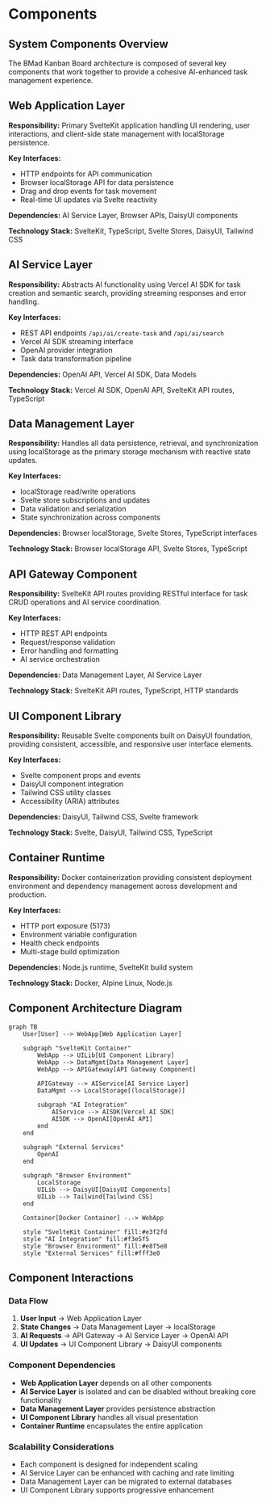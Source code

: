 # Components

## System Components Overview

The BMad Kanban Board architecture is composed of several key components that work together to provide a cohesive AI-enhanced task management experience.

## Web Application Layer

**Responsibility:** Primary SvelteKit application handling UI rendering, user interactions, and client-side state management with localStorage persistence.

**Key Interfaces:**
- HTTP endpoints for API communication
- Browser localStorage API for data persistence
- Drag and drop events for task movement
- Real-time UI updates via Svelte reactivity

**Dependencies:** AI Service Layer, Browser APIs, DaisyUI components

**Technology Stack:** SvelteKit, TypeScript, Svelte Stores, DaisyUI, Tailwind CSS

## AI Service Layer

**Responsibility:** Abstracts AI functionality using Vercel AI SDK for task creation and semantic search, providing streaming responses and error handling.

**Key Interfaces:**
- REST API endpoints `/api/ai/create-task` and `/api/ai/search`
- Vercel AI SDK streaming interface
- OpenAI provider integration
- Task data transformation pipeline

**Dependencies:** OpenAI API, Vercel AI SDK, Data Models

**Technology Stack:** Vercel AI SDK, OpenAI API, SvelteKit API routes, TypeScript

## Data Management Layer

**Responsibility:** Handles all data persistence, retrieval, and synchronization using localStorage as the primary storage mechanism with reactive state updates.

**Key Interfaces:**
- localStorage read/write operations
- Svelte store subscriptions and updates
- Data validation and serialization
- State synchronization across components

**Dependencies:** Browser localStorage, Svelte Stores, TypeScript interfaces

**Technology Stack:** Browser localStorage API, Svelte Stores, TypeScript

## API Gateway Component

**Responsibility:** SvelteKit API routes providing RESTful interface for task CRUD operations and AI service coordination.

**Key Interfaces:**
- HTTP REST API endpoints
- Request/response validation
- Error handling and formatting
- AI service orchestration

**Dependencies:** Data Management Layer, AI Service Layer

**Technology Stack:** SvelteKit API routes, TypeScript, HTTP standards

## UI Component Library

**Responsibility:** Reusable Svelte components built on DaisyUI foundation, providing consistent, accessible, and responsive user interface elements.

**Key Interfaces:**
- Svelte component props and events
- DaisyUI component integration
- Tailwind CSS utility classes
- Accessibility (ARIA) attributes

**Dependencies:** DaisyUI, Tailwind CSS, Svelte framework

**Technology Stack:** Svelte, DaisyUI, Tailwind CSS, TypeScript

## Container Runtime

**Responsibility:** Docker containerization providing consistent deployment environment and dependency management across development and production.

**Key Interfaces:**
- HTTP port exposure (5173)
- Environment variable configuration
- Health check endpoints
- Multi-stage build optimization

**Dependencies:** Node.js runtime, SvelteKit build system

**Technology Stack:** Docker, Alpine Linux, Node.js

## Component Architecture Diagram

```mermaid
graph TB
    User[User] --> WebApp[Web Application Layer]

    subgraph "SvelteKit Container"
        WebApp --> UILib[UI Component Library]
        WebApp --> DataMgmt[Data Management Layer]
        WebApp --> APIGateway[API Gateway Component]

        APIGateway --> AIService[AI Service Layer]
        DataMgmt --> LocalStorage[(localStorage)]

        subgraph "AI Integration"
            AIService --> AISDK[Vercel AI SDK]
            AISDK --> OpenAI[OpenAI API]
        end
    end

    subgraph "External Services"
        OpenAI
    end

    subgraph "Browser Environment"
        LocalStorage
        UILib --> DaisyUI[DaisyUI Components]
        UILib --> Tailwind[Tailwind CSS]
    end

    Container[Docker Container] -.-> WebApp

    style "SvelteKit Container" fill:#e3f2fd
    style "AI Integration" fill:#f3e5f5
    style "Browser Environment" fill:#e8f5e8
    style "External Services" fill:#fff3e0
```

## Component Interactions

### Data Flow
1. **User Input** → Web Application Layer
2. **State Changes** → Data Management Layer → localStorage
3. **AI Requests** → API Gateway → AI Service Layer → OpenAI API
4. **UI Updates** → UI Component Library → DaisyUI components

### Component Dependencies
- **Web Application Layer** depends on all other components
- **AI Service Layer** is isolated and can be disabled without breaking core functionality
- **Data Management Layer** provides persistence abstraction
- **UI Component Library** handles all visual presentation
- **Container Runtime** encapsulates the entire application

### Scalability Considerations
- Each component is designed for independent scaling
- AI Service Layer can be enhanced with caching and rate limiting
- Data Management Layer can be migrated to external databases
- UI Component Library supports progressive enhancement